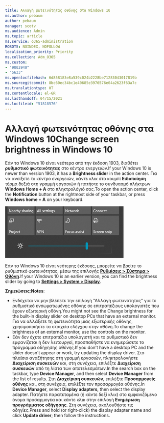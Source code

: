 ```yaml
---
title: Αλλαγή φωτεινότητας οθόνης στα Windows 10
ms.author: pebaum
author: pebaum
manager: scotv
ms.audience: Admin
ms.topic: article
ms.service: o365-administration
ROBOTS: NOINDEX, NOFOLLOW
localization_priority: Priority
ms.collection: Adm_O365
ms.custom:
- "9002940"
- "5633"
ms.openlocfilehash: 6d858183e8a539c024b2228be71283043017819b
ms.sourcegitcommit: 8bc60ec34bc1e40685e3976576e04a2623f63a7c
ms.translationtype: HT
ms.contentlocale: el-GR
ms.lasthandoff: 04/15/2021
ms.locfileid: "51818576"
---
```

# <a name="change-screen-brightness-in-windows-10"></a><span data-ttu-id="ed320-102">Αλλαγή φωτεινότητας οθόνης στα Windows 10</span><span class="sxs-lookup"><span data-stu-id="ed320-102">Change screen brightness in Windows 10</span></span>

<span data-ttu-id="ed320-103">Εάν τα Windows 10 είναι νεότερα από την έκδοση 1903, διαθέτει **ρυθμιστικό φωτεινότητας** στο κέντρο ενεργειών.</span><span class="sxs-lookup"><span data-stu-id="ed320-103">If your Windows 10 is newer than version 1903, it has a **Brightness slider** in the action center.</span></span> <span data-ttu-id="ed320-104">Για να ανοίξετε το κέντρο ενεργειών, κάντε κλικ στο κουμπί **Ειδοποίηση** τέρμα δεξιά στη γραμμή εργασιών ή πατήστε το συνδυασμό πλήκτρων **Windows Home + A** στο πληκτρολόγιό σας.</span><span class="sxs-lookup"><span data-stu-id="ed320-104">To open the action center, click the **Notification** button at the rightmost side of your taskbar, or press **Windows home + A** on your keyboard.</span></span>

![Ρυθμιστικό φωτεινότητας](media/brightness-slider.png)

<span data-ttu-id="ed320-106">Εάν τα Windows 10 είναι νεότερης έκδοσης, μπορείτε να βρείτε το ρυθμιστικό φωτεινότητας, μέσω της επιλογής **[Ρυθμίσεις > Σύστημα > Οθόνη](ms-settings:display?activationSource=GetHelp)**.</span><span class="sxs-lookup"><span data-stu-id="ed320-106">If your Windows 10 is an earlier version, you can find the brightness slider by going to **[Settings > System > Display](ms-settings:display?activationSource=GetHelp)**.</span></span>

<span data-ttu-id="ed320-107">**Σημειώσεις**:</span><span class="sxs-lookup"><span data-stu-id="ed320-107">**Notes**:</span></span>

- <span data-ttu-id="ed320-108">Ενδέχεται να μην βλέπετε την επιλογή "Αλλαγή φωτεινότητας" για το ρυθμιστικό ενσωματωμένης οθόνης σε επιτραπέζιους υπολογιστές που έχουν εξωτερική οθόνη.</span><span class="sxs-lookup"><span data-stu-id="ed320-108">You might not see the Change brightness for the built-in display slider on desktop PCs that have an external monitor.</span></span> <span data-ttu-id="ed320-109">Για να αλλάξετε τη φωτεινότητα μιας εξωτερικής οθόνης, χρησιμοποιήστε τα στοιχεία ελέγχου στην οθόνη.</span><span class="sxs-lookup"><span data-stu-id="ed320-109">To change the brightness of an external monitor, use the controls on the monitor.</span></span>
- <span data-ttu-id="ed320-110">Εάν δεν έχετε επιτραπέζιο υπολογιστή και το ρυθμιστικό δεν εμφανίζεται ή δεν λειτουργεί, προσπαθήστε να ενημερώσετε το πρόγραμμα οδήγησης οθόνης.</span><span class="sxs-lookup"><span data-stu-id="ed320-110">If you don't have a desktop PC and the slider doesn't appear or work, try updating the display driver.</span></span> <span data-ttu-id="ed320-111">Στο πλαίσιο αναζήτησης στη γραμμή εργασιών, πληκτρολογήστε **Διαχείριση συσκευών** και, στη συνέχεια, επιλέξτε **Διαχείριση συσκευών** από τη λίστα των αποτελεσμάτων.</span><span class="sxs-lookup"><span data-stu-id="ed320-111">In the search box on the taskbar, type **Device Manager**, and then select **Device Manager** from the list of results.</span></span> <span data-ttu-id="ed320-112">Στη **Διαχείριση συσκευών**, επιλέξτε **Προσαρμογείς οθόνης** και, στη συνέχεια, επιλέξτε τον προσαρμογέα οθόνης.</span><span class="sxs-lookup"><span data-stu-id="ed320-112">In **Device Manager**, select **Display adapters**, then select the display adapter.</span></span> <span data-ttu-id="ed320-113">Πατήστε παρατεταμένα (ή κάντε δεξί κλικ) στο εμφανιζόμενο όνομα προσαρμογέα και κάντε κλικ στην επιλογή **Ενημέρωση προγράμματος οδήγησης**. Στη συνέχεια, ακολουθήστε τις οδηγίες.</span><span class="sxs-lookup"><span data-stu-id="ed320-113">Press and hold (or right-click) the display adapter name and click **Update driver**; then follow the instructions.</span></span>
